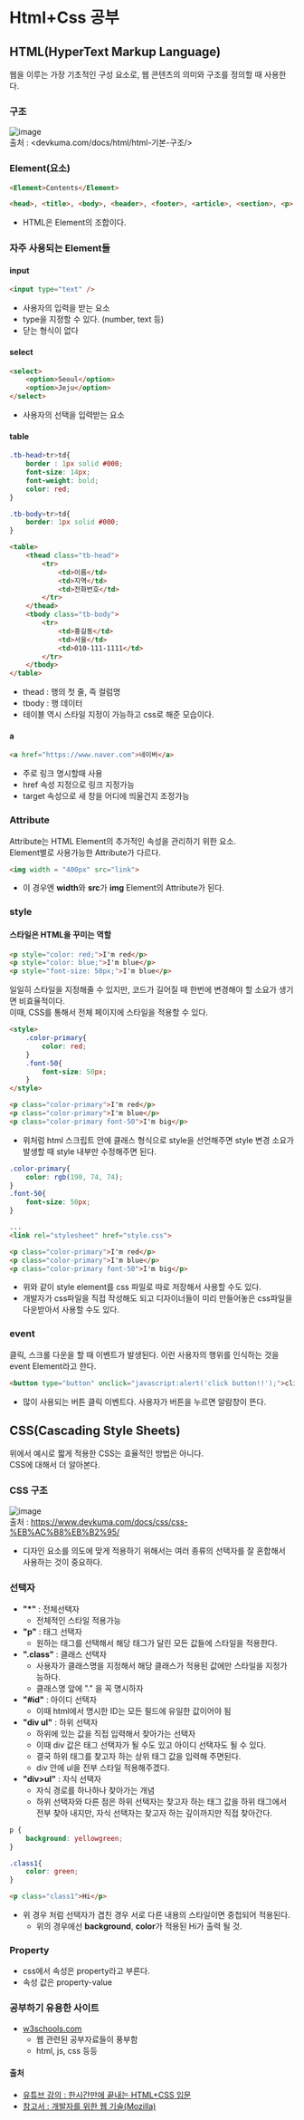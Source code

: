 # Html+Css 공부

## HTML(HyperText Markup Language)

웹을 이루는 가장 기초적인 구성 요소로, 웹 콘텐츠의 의미와 구조를 정의할 때 사용한다.

### 구조

![image](https://www.devkuma.com/data/page/115/html_template.png)  
출처 : <devkuma.com/docs/html/html-기본-구조/>

### Element(요소)

```html
<Element>Contents</Element> 

<head>, <title>, <body>, <header>, <footer>, <article>, <section>, <p>, <div>, <span>, <img>, <aside>, <audio>, <canvas>, <datalist>, <details>, <embed>, <nav>, <output>, <progress>, <video>, <ul>, <ol>, <li> etc..
```

- HTML은 Element의 조합이다.

### 자주 사용되는 Element들

#### input

```html
<input type="text" />
```

- 사용자의 입력을 받는 요소
- type을 지정할 수 있다. (number, text 등)
- 닫는 형식이 없다
  
#### select

```html
<select>
    <option>Seoul</option>
    <option>Jeju</option>
</select>
```

- 사용자의 선택을 입력받는 요소
  
#### table

```css
.tb-head>tr>td{
    border : 1px solid #000;
    font-size: 14px;
    font-weight: bold;
    color: red;
}

.tb-body>tr>td{
    border: 1px solid #000;
}
```

```html
<table>
    <thead class="tb-head">
        <tr>
            <td>이름</td>
            <td>지역</td>
            <td>전화번호</td>
        </tr>
    </thead>
    <tbody class="tb-body">
        <tr>
            <td>홍길동</td>
            <td>서울</td>
            <td>010-111-1111</td>
        </tr>
    </tbody>
</table>
```

- thead : 행의 첫 줄, 즉 컬럼명
- tbody : 행 데이터
- 테이블 역시 스타일 지정이 가능하고 css로 해준 모습이다.

#### a

```html
<a href="https://www.naver.com">네이버</a>
```

- 주로 링크 명시할때 사용
- href 속성 지정으로 링크 지정가능
- target 속성으로 새 창을 어디에 띄울건지 조정가능

### Attribute

Attribute는 HTML Element의 추가적인 속성을 관리하기 위한 요소.  
Element별로 사용가능한 Attribute가 다르다.

```html
<img width = "400px" src="link"> 
```

- 이 경우엔 **width**와 **src**가 **img** Element의 Attribute가 된다.

### style

#### 스타일은 HTML을 꾸미는 역할

```html
<p style="color: red;">I'm red</p>
<p style="color: blue;">I'm blue</p>
<p style="font-size: 50px;">I'm blue</p>
```

일일히 스타일을 지정해줄 수 있지만, 코드가 길어질 때 한번에 변경해야 할 소요가 생기면 비효율적이다.  
이때, CSS를 통해서 전체 페이지에 스타일을 적용할 수 있다.

``` html
<style>
    .color-primary{
        color: red;
    }
    .font-50{
        font-size: 50px;
    }
</style>

<p class="color-primary">I'm red</p>
<p class="color-primary">I'm blue</p>
<p class="color-primary font-50">I'm big</p>
```

- 위처럼 html 스크립트 안에 클래스 형식으로 style을 선언해주면 style 변경 소요가 발생할 때 style 내부만 수정해주면 된다.

``` css
.color-primary{
    color: rgb(190, 74, 74);
}
.font-50{
    font-size: 50px;
}
```

```html
...
<link rel="stylesheet" href="style.css">

<p class="color-primary">I'm red</p>
<p class="color-primary">I'm blue</p>
<p class="color-primary font-50">I'm big</p>
```

- 위와 같이 style element를 css 파일로 따로 저장해서 사용할 수도 있다.
- 개발자가 css파일을 직접 작성해도 되고 디자이너들이 미리 만들어놓은 css파일을 다운받아서 사용할 수도 있다.

### event

클릭, 스크롤 다운을 할 때 이벤트가 발생된다. 이런 사용자의 행위를 인식하는 것을 event Element라고 한다.

```html
<button type="button" onclick="javascript:alert('click button!!');">click!</button>
```

- 많이 사용되는 버튼 클릭 이벤트다. 사용자가 버튼을 누르면 알람창이 뜬다.

## CSS(Cascading Style Sheets)

위에서 예시로 짧게 적용한 CSS는 효율적인 방법은 아니다.  
CSS에 대해서 더 알아본다.

### CSS 구조

![image](https://www.devkuma.com/data/page/344/css_syntax2.png)  
출처 : <https://www.devkuma.com/docs/css/css-%EB%AC%B8%EB%B2%95/>

- 디자인 요소를 의도에 맞게 적용하기 위해서는 여러 종류의 선택자를 잘 혼합해서 사용하는 것이 중요하다.

### 선택자

- **"\*"** : 전체선택자
  - 전체적인 스타일 적용가능
- **"p"** : 태그 선택자
  - 원하는 태그를 선택해서 해당 태그가 달린 모든 값들에 스타일을 적용한다.
- **".class"** : 클래스 선택자
  - 사용자가 클래스명을 지정해서 해당 클래스가 적용된 값에만 스타일을 지정가능하다.
  - 클래스명 앞에 "." 을 꼭 명시하자
- **"#id"** : 아이디 선택자
  - 이때 html에서 명시한 ID는 모든 필드에 유일한 값이어야 됨
- **"div ul"** : 하위 선택자
  - 하위에 있는 값을 직접 입력해서 찾아가는 선택자
  - 이때 div 값은 태그 선택자가 될 수도 있고 아이디 선택자도 될 수 있다.
  - 결국 하위 태그를 찾고자 하는 상위 태그 값을 입력해 주면된다.
  - div 안에 ul을 전부 스타일 적용해주겠다.
- **"div>ul"** : 자식 선택자
  - 자식 경로를 하나하나 찾아가는 개념
  - 하위 선택자와 다른 점은 하위 선택자는 찾고자 하는 태그 값을 하위 태그에서 전부 찾아 내지만, 자식 선택자는 찾고자 하는 깊이까지만 직접 찾아간다.

```css
p {
    background: yellowgreen;
}

.class1{
    color: green;
}
```

```html
<p class="class1">Hi</p>
```

- 위 경우 처럼 선택자가 겹친 경우 서로 다른 내용의 스타일이면 중첩되어 적용된다.
  - 위의 경우에선 **background**, **color**가 적용된 Hi가 출력 될 것.

### Property

- css에서 속성은 property라고 부른다.
- 속성 값은 property-value

### 공부하기 유용한 사이트

- [w3schools.com](https://w3schools.com)
  - 웹 관련된 공부자료들이 풍부함
  - html, js, css 등등

#### 출처

- [유튜브 강의 : 한시간만에 끝내는 HTML+CSS 입문](https://www.youtube.com/watch?v=cb7VlXqFla4)
- [참고서 : 개발자를 위한 웹 기술(Mozilla)](https://developer.mozilla.org/ko/docs/Web/HTML)
